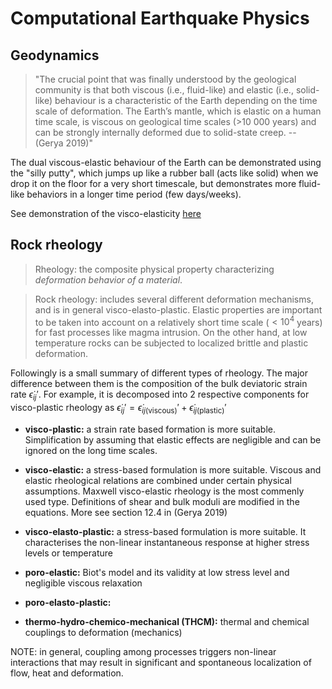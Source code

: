 # Computational Earthquake Physics


## Geodynamics


> "The crucial point that was finally understood by the geological community is that both
> viscous (i.e., fluid-like) and elastic (i.e., solid-like) behaviour is a characteristic of the Earth
> depending on the time scale of deformation. The Earth’s mantle, which is elastic on a
> human time scale, is viscous on geological time scales (>10 000 years) and can be strongly
> internally deformed due to solid-state creep. -- (Gerya 2019)"

The dual viscous-elastic behaviour of the Earth can be demonstrated using the "silly putty", which jumps up like a rubber ball (acts like solid) when we drop it on the floor for a very short timescale, but demonstrates more fluid-like behaviors in a longer time period (few days/weeks).

See demonstration of the visco-elasticity [here](https://www.youtube.com/watch?v=UsE6x2NYec4)

## Rock rheology

> Rheology:  the composite physical property characterizing *deformation behavior of a material*.

> Rock rheology:  includes several different deformation mechanisms, and is in general visco-elasto-plastic.
>  Elastic properties are important to be taken into account on a relatively short time scale ($<10^4$ years) for
>  fast processes like magma intrusion. On the other hand, at low temperature rocks can be subjected to localized
>  brittle and plastic deformation.


Followingly is a small summary of different types of rheology. The major difference between them is the composition of the bulk deviatoric strain rate $\dot{\epsilon}_{ij}'$. For example, it is decomposed into 2 respective components for visco-plastic rheology as $\dot{\epsilon}_{ij}' = \dot{\epsilon}_{ij\text{(viscous)}}' + \dot{\epsilon}_{ij\text{(plastic)}}'$


- **visco-plastic:** a strain rate based formation is more suitable. Simplification by assuming that elastic effects are negligible and can be ignored on the long time scales.


- **visco-elastic:** a stress-based formulation is more suitable. Viscous and elastic rheological relations are combined under certain physical assumptions. Maxwell visco-elastic rheology is the most commenly used type. Definitions of shear and bulk moduli are modified in the equations. More see section 12.4 in (Gerya 2019)


- **visco-elasto-plastic:** a stress-based formulation is more suitable. It characterises the non-linear instantaneous response at higher stress levels or temperature


- **poro-elastic:** Biot's model and its validity at low stress level and negligible viscous relaxation


- **poro-elasto-plastic:** 


- **thermo-hydro-chemico-mechanical (THCM):** thermal and chemical couplings to deformation (mechanics)


NOTE: in general, coupling among processes triggers non-linear interactions that may result in significant and spontaneous localization of flow, heat and deformation.